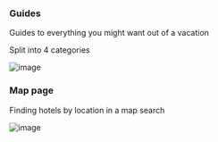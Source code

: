
### Guides
Guides to everything you might want out of a vacation

Split into 4 categories

![image](https://user-images.githubusercontent.com/87632049/213261080-994150ec-a11d-4c45-b99c-e280ba4a122f.png)


### Map page
Finding hotels by location in a map search

![image](https://user-images.githubusercontent.com/87632049/213259966-f6930bc8-300f-4c13-a8bb-38b56075df26.png)
